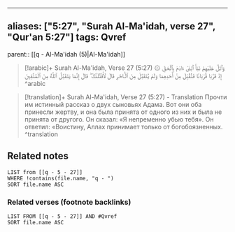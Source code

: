 
---
aliases: ["5:27", "Surah Al-Ma'idah, verse 27", "Qur'an 5:27"]
tags: Qvref
---

parent:: [[q - Al-Ma'idah (5)|Al-Ma'idah]]

> [!arabic]+ Surah Al-Ma'idah, Verse 27 (5:27)
> <span class="quran-arabic">۞ وَٱتْلُ عَلَيْهِمْ نَبَأَ ٱبْنَىْ ءَادَمَ بِٱلْحَقِّ إِذْ قَرَّبَا قُرْبَانًا فَتُقُبِّلَ مِنْ أَحَدِهِمَا وَلَمْ يُتَقَبَّلْ مِنَ ٱلْـَٔاخَرِ قَالَ لَأَقْتُلَنَّكَ ۖ قَالَ إِنَّمَا يَتَقَبَّلُ ٱللَّهُ مِنَ ٱلْمُتَّقِينَ</span>
^arabic

> [!translation]+ Surah Al-Ma'idah, Verse 27 (5:27) - Translation
> Прочти им истинный рассказ о двух сыновьях Адама. Вот они оба принесли жертву, и она была принята от одного из них и была не принята от другого. Он сказал: «Я непременно убью тебя». Он ответил: «Воистину, Аллах принимает только от богобоязненных.
^translation



## Related notes
```dataview
LIST from [[q - 5 - 27]]
WHERE !contains(file.name, "q - ")
SORT file.name ASC
```

### Related verses (footnote backlinks)
```dataview
LIST FROM [[q - 5 - 27]] AND #Qvref
SORT file.name ASC
```

